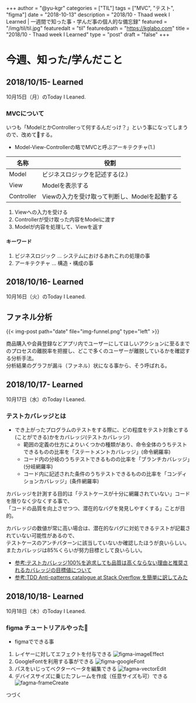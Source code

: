+++
author = "@yu-kgr"
categories = ["TIL"]
tags = ["MVC", "テスト", "figma"]
date = "2018-10-13"
description = "2018/10 - Thaad week I Learned | 一週間で知った事・学んだ事の個人的な備忘録"
featured = "/img/til/til.jpg"
featuredalt = "til"
featuredpath = "https://kglabo.com"
title = "2018/10 - Thaad week I Learned"
type = "post"
draft = "false"
+++

# 今週、知った/学んだこと

## 2018/10/15- Learned

10月15日（月）のToday I Leaned.

### MVCについて

いつも「ModelとかControllerって何するんだっけ？」という事になってしまうので、改めて📝する。

- Model-View-Controllerの略でMVCと呼ぶアーキテクチャ(1.)

|名称|役割|
|---|---|
| Model | ビジネスロジックを記述する(2.) |
| View | Modelを表示する |
| Controller | Viewの入力を受け取って判断し、Modelを起動する |

1. Viewへの入力を受ける
2. Controllerが受け取った内容をModelに渡す
3. Modelが内容を処理して、Viewを返す


#### キーワード

1. ビジネスロジック ... システムにおけるあれこれの処理の事
2. アーキテクチャ ... 構造・構成の事

## 2018/10/16- Learned

10月16日（火）のToday I Leaned.


## ファネル分析

{{< img-post path="date" file="img-funnel.png" type="left" >}}

商品購入や会員登録などアプリ内でユーザーにしてほしいアクションに至るまでのプロセスの離脱率を把握し、どこで多くのユーザーが離脱しているかを確認する分析手法。  
分析結果のグラフが漏斗（ファネル）状になる事から、そう呼ばれる。

## 2018/10/17- Learned

10月17日（水）のToday I Leaned.

### テストカバレッジとは

- でき上がったプログラムのテストをする際に、どの程度をテスト対象とする(ことができる)かをカバレッジ(テストカバレッジ)
  - 範囲の定義の仕方によりいくつかの種類があり、命令全体のうちテストできるものの比率を「ステートメントカバレッジ」(命令網羅率)
  - コード内の分岐のうちテストできるものの比率を「ブランチカバレッジ」(分岐網羅率)
  - コード内に記述された条件のうちテストできるものの比率を「コンディションカバレッジ」(条件網羅率)

カバレッジを計測する目的は「テストケースが十分に網羅されていない」コードを限りなく少なくする事で、  
「コードの品質を向上させつつ、潜在的なバグを発見しやすくする」ことが目的。

カバレッジの数値が常に高い場合は、潜在的なバグに対処できるテストが記載されていない可能性があるので、  
テストケースのアンチパターンに該当していないか確認したほうが良いらしい。またカバレッジは85%くらいが努力目標として良いらしい。

- [参考:テストカバレッジ100%を追求しても品質は高くならない理由と推奨されるカバレッジの目標値について](https://qiita.com/bremen/items/d02eb38e790b93f44728)
- [参考:TDD Anti-patterns catalogue at Stack Overflow を簡単に訳してみた](http://joker1007.hatenablog.com/entry/20130709/1373365053)


## 2018/10/18- Learned

10月18日（木）のToday I Leaned.

### figma チュートリアルやった📝

- figmaでできる事

1. レイヤーに対してエフェクトを付与できる  ![figma-imageEffect](/blog/til-201810-thaad-week/images/figma-imageEffect.png)
2. GoogleFontを利用する事ができる  ![figma-googleFont](/blog/til-201810-thaad-week/images/figma-googleFont.png)
3. パスをいじってベクターベータを編集できる  ![fagma-vectorEdit](/blog/til-201810-thaad-week/images/fagma-vectorEdit.gif)
4. デバイスサイズに乗じたフレームを作成（任意サイズも可）できる  ![fagma-frameCreate](/blog/til-201810-thaad-week/images/fagma-frameCreate.gif)

つづく

